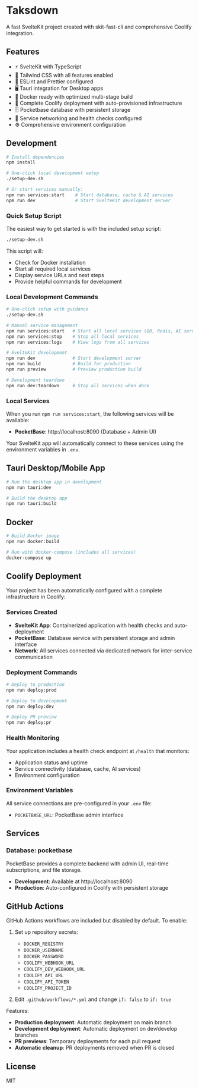 # Taksdown

A fast SvelteKit project created with skit-fast-cli and comprehensive Coolify integration.

## Features

- ⚡ SvelteKit with TypeScript
- 🎨 Tailwind CSS with all features enabled
- 📝 ESLint and Prettier configured
- 🖥️ Tauri integration for Desktop apps
- 🐳 Docker ready with optimized multi-stage build
- 🚀 Complete Coolify deployment with auto-provisioned infrastructure
- 🗄️ Pocketbase database with persistent storage
- 🔗 Service networking and health checks configured
- ⚙️ Comprehensive environment configuration

## Development

```bash
# Install dependencies
npm install

# One-click local development setup
./setup-dev.sh

# Or start services manually:
npm run services:start    # Start database, cache & AI services
npm run dev               # Start SvelteKit development server
```

### Quick Setup Script

The easiest way to get started is with the included setup script:

```bash
./setup-dev.sh
```

This script will:

- Check for Docker installation
- Start all required local services
- Display service URLs and next steps
- Provide helpful commands for development

### Local Development Commands

```bash
# One-click setup with guidance
./setup-dev.sh

# Manual service management
npm run services:start   # Start all local services (DB, Redis, AI services)
npm run services:stop    # Stop all local services
npm run services:logs    # View logs from all services

# SvelteKit development
npm run dev              # Start development server
npm run build            # Build for production
npm run preview          # Preview production build

# Development teardown
npm run dev:teardown     # Stop all services when done
```

### Local Services

When you run `npm run services:start`, the following services will be available:

- **PocketBase**: http://localhost:8090 (Database + Admin UI)

Your SvelteKit app will automatically connect to these services using the environment variables in `.env`.

## Tauri Desktop/Mobile App

```bash
# Run the desktop app in development
npm run tauri:dev

# Build the desktop app
npm run tauri:build
```

## Docker

```bash
# Build Docker image
npm run docker:build

# Run with docker-compose (includes all services)
docker-compose up
```

## Coolify Deployment

Your project has been automatically configured with a complete infrastructure in Coolify:

### Services Created

- **SvelteKit App**: Containerized application with health checks and auto-deployment
- **PocketBase**: Database service with persistent storage and admin interface
- **Network**: All services connected via dedicated network for inter-service communication

### Deployment Commands

```bash
# Deploy to production
npm run deploy:prod

# Deploy to development
npm run deploy:dev

# Deploy PR preview
npm run deploy:pr
```

### Health Monitoring

Your application includes a health check endpoint at `/health` that monitors:

- Application status and uptime
- Service connectivity (database, cache, AI services)
- Environment configuration

### Environment Variables

All service connections are pre-configured in your `.env` file:

- `POCKETBASE_URL`: PocketBase admin interface

## Services

### Database: pocketbase

PocketBase provides a complete backend with admin UI, real-time subscriptions, and file storage.

- **Development**: Available at http://localhost:8090
- **Production**: Auto-configured in Coolify with persistent storage

## GitHub Actions

GitHub Actions workflows are included but disabled by default. To enable:

1. Set up repository secrets:
   - `DOCKER_REGISTRY`
   - `DOCKER_USERNAME`
   - `DOCKER_PASSWORD`
   - `COOLIFY_WEBHOOK_URL`
   - `COOLIFY_DEV_WEBHOOK_URL`
   - `COOLIFY_API_URL`
   - `COOLIFY_API_TOKEN`
   - `COOLIFY_PROJECT_ID`

2. Edit `.github/workflows/*.yml` and change `if: false` to `if: true`

Features:

- **Production deployment**: Automatic deployment on main branch
- **Development deployment**: Automatic deployment on dev/develop branches
- **PR previews**: Temporary deployments for each pull request
- **Automatic cleanup**: PR deployments removed when PR is closed

## License

MIT
